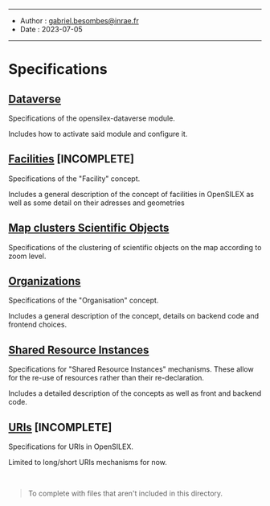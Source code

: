******
* Author : gabriel.besombes@inrae.fr
* Date : 2023-07-05
******

# Specifications

## [Dataverse](./dataverse.md)

Specifications of the opensilex-dataverse module.

Includes how to activate said module and configure it.

## [Facilities](./facilities.md) __[INCOMPLETE]__

Specifications of the "Facility" concept.

Includes a general description of the concept of facilities in OpenSILEX as well as some detail on their adresses and geometries

## [Map clusters Scientific Objects](./map_Clusters_SO.md)

Specifications of the clustering of scientific objects on the map according to zoom level.

## [Organizations](./organizations.md)

Specifications of the "Organisation" concept.

Includes a general description of the concept, details on backend code and frontend choices.

## [Shared Resource Instances](./shared-resource-instances.md)

Specifications for "Shared Resource Instances" mechanisms. These allow for the re-use of resources rather than their re-declaration.

Includes a detailed description of the concepts as well as front and backend code.

## [URIs](./uris.md) __[INCOMPLETE]__
Specifications for URIs in OpenSILEX.

Limited to long/short URIs mechanisms for now.

<br>

> To complete with files that aren't included in this directory.